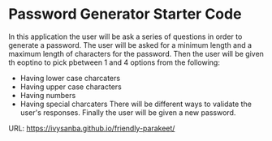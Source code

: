 # Password Generator Starter Code

In this application the user will be ask a series of questions in order to generate a password. 
The user will be asked for a minimum length and a maximum length of characters for the password.
Then the user will be given th eoptino to pick pbetween 1 and 4 options from the following:
 - Having lower case charcaters
 - Having upper case characters
 - Having numbers
 - Having special charcaters
 There will be different ways to validate the user's responses.
 Finally the user will be given a new password.

 URL: https://ivysanba.github.io/friendly-parakeet/
